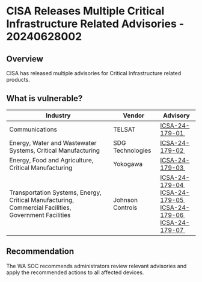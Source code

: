 # CISA Releases Multiple Critical Infrastructure Related Advisories - 20240628002

## Overview

CISA has released multiple advisories for Critical Infrastructure related products.

## What is vulnerable?

| Industry                                                                                             | Vendor           | Advisory                                                                                                                                                                                                                                                                                                                                                  |
| ---------------------------------------------------------------------------------------------------- | ---------------- | --------------------------------------------------------------------------------------------------------------------------------------------------------------------------------------------------------------------------------------------------------------------------------------------------------------------------------------------------------- |
| Communications                                                                                       | TELSAT           | [ICSA-24-179-01 ](https://www.cisa.gov/news-events/ics-advisories/icsa-24-179-01)                                                                                                                                                                                                                                                                         |
| Energy, Water and Wastewater Systems, Critical Manufacturing                                         | SDG Technologies | [ICSA-24-179-02 ](https://www.cisa.gov/news-events/ics-advisories/icsa-24-179-02)                                                                                                                                                                                                                                                                         |
| Energy, Food and Agriculture, Critical Manufacturing                                                 | Yokogawa         | [ICSA-24-179-03 ](https://www.cisa.gov/news-events/ics-advisories/icsa-24-179-03)                                                                                                                                                                                                                                                                         |
| Transportation Systems, Energy, Critical Manufacturing, Commercial Facilities, Government Facilities | Johnson Controls | [ICSA-24-179-04 ](https://www.cisa.gov/news-events/ics-advisories/icsa-24-179-04) </br> [ICSA-24-179-05 ](https://www.cisa.gov/news-events/ics-advisories/icsa-24-179-05) </br> [ICSA-24-179-06 ](https://www.cisa.gov/news-events/ics-advisories/icsa-24-179-06) </br> [ICSA-24-179-07 ](https://www.cisa.gov/news-events/ics-advisories/icsa-24-179-07) |

## Recommendation

The WA SOC recommends administrators review relevant advisories and apply the recommended actions to all affected devices.
